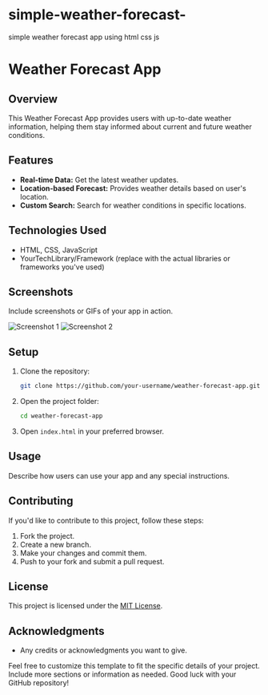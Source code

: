 # simple-weather-forecast-
simple weather forecast app using html css js

# Weather Forecast App

## Overview

This Weather Forecast App provides users with up-to-date weather information, helping them stay informed about current and future weather conditions.

## Features

- **Real-time Data:** Get the latest weather updates.
- **Location-based Forecast:** Provides weather details based on user's location.
- **Custom Search:** Search for weather conditions in specific locations.

## Technologies Used

- HTML, CSS, JavaScript
- YourTechLibrary/Framework (replace with the actual libraries or frameworks you've used)

## Screenshots

Include screenshots or GIFs of your app in action.

![Screenshot 1](screenshots/screenshot1.png)
![Screenshot 2](screenshots/screenshot2.png)

## Setup

1. Clone the repository:

    ```bash
    git clone https://github.com/your-username/weather-forecast-app.git
    ```

2. Open the project folder:

    ```bash
    cd weather-forecast-app
    ```

3. Open `index.html` in your preferred browser.

## Usage

Describe how users can use your app and any special instructions.

## Contributing

If you'd like to contribute to this project, follow these steps:

1. Fork the project.
2. Create a new branch.
3. Make your changes and commit them.
4. Push to your fork and submit a pull request.

## License

This project is licensed under the [MIT License](LICENSE).

## Acknowledgments

- Any credits or acknowledgments you want to give.

Feel free to customize this template to fit the specific details of your project. Include more sections or information as needed. Good luck with your GitHub repository!
